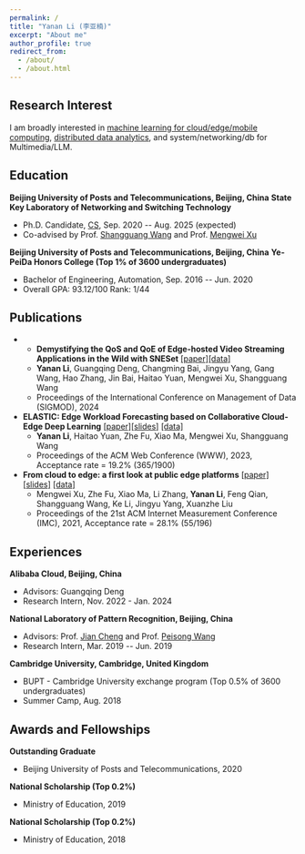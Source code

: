 ```yaml
---
permalink: /
title: "Yanan Li (李亚楠)"
excerpt: "About me"
author_profile: true
redirect_from: 
  - /about/
  - /about.html
---
```


## Research Interest
I am broadly interested in <u>machine learning for cloud/edge/mobile computing</u>, <u>distributed data analytics</u>, and system/networking/db for Multimedia/LLM.


## Education
**Beijing University of Posts and Telecommunications, Beijing, China**
**State Key Laboratory of Networking and Switching Technology**
- Ph.D. Candidate, [CS](https://scs.bupt.edu.cn/), Sep. 2020 -- Aug. 2025 (expected)
- Co-advised by Prof. [Shangguang Wang](https://scholar.google.com/citations?user=CSrn-jIAAAAJ&hl=zh-CN) and Prof. [Mengwei Xu](https://xumengwei.github.io/index.html)

**Beijing University of Posts and Telecommunications, Beijing, China**
**Ye-PeiDa Honors College (Top 1% of 3600 undergraduates)**
- Bachelor of Engineering, Automation, Sep. 2016 -- Jun. 2020
- Overall GPA: 93.12/100 Rank: 1/44

## Publications
- - **Demystifying the QoS and QoE of Edge-hosted Video Streaming Applications in the Wild with SNESet** [[paper]](https://xumengwei.github.io/files/SIGMOD24-EdgeQoE.pdf)[[data]](https://github.com/YananLi18/SNESet)
  - **Yanan Li**, Guangqing Deng, Changming Bai, Jingyu Yang, Gang Wang, Hao Zhang, Jin Bai, Haitao Yuan, Mengwei Xu, Shangguang Wang
  - Proceedings of the International Conference on Management of Data (SIGMOD), 2024
- **ELASTIC: Edge Workload Forecasting based on Collaborative Cloud-Edge Deep Learning** [[paper]](https://xumengwei.github.io/files/WWW23-ELASTIC.pdf)[[slides]](https://xumengwei.github.io/files/WWW23-ELASTIC-slides.pdf) [[data]](https://github.com/xumengwei/EdgeWorkloadsTraces)
  - **Yanan Li**, Haitao Yuan, Zhe Fu, Xiao Ma, Mengwei Xu, Shangguang Wang
  - Proceedings of the ACM Web Conference (WWW), 2023, Acceptance rate = 19.2% (365/1900)
- **From cloud to edge: a first look at public edge platforms** [[paper]](https://arxiv.org/abs/2109.03395)[[slides]](https://xumengwei.github.io/files/IMC21-edge-slides.pdf) [[data]](https://github.com/xumengwei/EdgeWorkloadsTraces)
  - Mengwei Xu, Zhe Fu, Xiao Ma, Li Zhang, **Yanan Li**, Feng Qian, Shangguang Wang, Ke Li, Jingyu Yang, Xuanzhe Liu
  - Proceedings of the 21st ACM Internet Measurement Conference (IMC), 2021, Acceptance rate = 28.1% (55/196)



## Experiences
**Alibaba Cloud, Beijing, China**
- Advisors: Guangqing Deng
- Research Intern, Nov. 2022 - Jan. 2024

**National Laboratory of Pattern Recognition, Beijing, China**
- Advisors: Prof. [Jian Cheng](https://people.ucas.ac.cn/~chengjian) and Prof. [Peisong Wang](https://people.ucas.ac.cn/~peiswang)
- Research Intern, Mar. 2019 -- Jun. 2019

**Cambridge University, Cambridge, United Kingdom**
- BUPT - Cambridge University exchange program (Top 0.5% of 3600 undergraduates)
- Summer Camp, Aug. 2018


## Awards and Fellowships
**Outstanding Graduate**
- Beijing University of Posts and Telecommunications, 2020

**National Scholarship (Top 0.2%)**
- Ministry of Education, 2019

**National Scholarship (Top 0.2%)**
- Ministry of Education, 2018
